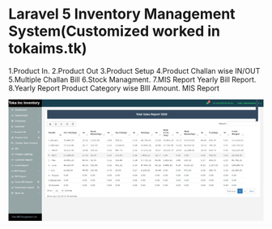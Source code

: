 # Laravel 5 Inventory Management System(Customized worked in tokaims.tk)

1.Product In.
2.Product Out
3.Product Setup
4.Product Challan wise IN/OUT
5.Multiple Challan Bill
6.Stock Managment.
7.MIS Report Yearly Bill Report.
8.Yearly Report Product Category wise BIll Amount.
MIS Report

<img src="https://github.com/shoaib0906/INVENTORY/blob/master/screencapture-tokaims-tk-mis-report-2020-07-07-05_18_41.png" ></img>
